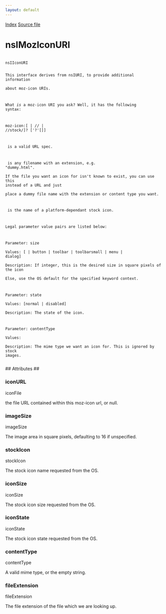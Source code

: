 ```yaml
---
layout: default
---
```

<div id='links'><a href="../index.html">Index</a>
<a href="http://dxr.mozilla.org/mozilla-central/source/image/decoders/icon/nsIIconURI.idl">Source file</a>
</div>

# nsIMozIconURI #
<code>  
nsIIconURI  
  
This interface derives from nsIURI, to provide additional information  
about moz-icon URIs.  
  
What *is* a moz-icon URI you ask?  Well, it has the following syntax:  
  
moz-icon:[<valid-url> | //<file-with-extension> | //stock/<stock-icon>]? ['?'[<parameter-value-pairs>]]  
  
<valid-url> is a valid URL spec.  
  
<file-with-extension> is any filename with an extension, e.g. "dummy.html".  
If the file you want an icon for isn't known to exist, you can use this instead of a URL and just  
place a dummy file name with the extension or content type you want.  
  
<stock-icon> is the name of a platform-dependant stock icon.  
  
Legal parameter value pairs are listed below:  
  
  Parameter:   size  
  Values:      [<integer> | button | toolbar | toolbarsmall | menu | dialog]  
  Description: If integer, this is the desired size in square pixels of the icon  
               Else, use the OS default for the specified keyword context.  
  
  Parameter:   state  
  Values:      [normal | disabled]  
  Description: The state of the icon.  
  
  Parameter:   contentType  
  Values:      <mime-type>  
  Description: The mime type we want an icon for. This is ignored by stock images.  
  
</code>
## Attributes ##

### iconURL ###
  
iconFile  
  
the file URL contained within this moz-icon url, or null.  
  

### imageSize ###
  
imageSize  
  
The image area in square pixels, defaulting to 16 if unspecified.  
  

### stockIcon ###
  
stockIcon  
  
The stock icon name requested from the OS.  
  

### iconSize ###
  
iconSize  
  
The stock icon size requested from the OS.  
  

### iconState ###
  
iconState  
  
The stock icon state requested from the OS.  
  

### contentType ###
  
contentType  
  
A valid mime type, or the empty string.  
  

### fileExtension ###
  
fileExtension  
  
The file extension of the file which we are looking up.  
  

